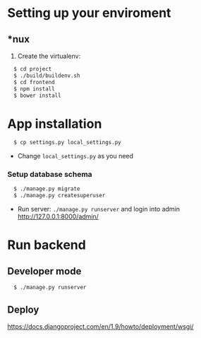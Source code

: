 Setting up your enviroment
==========================

*nux
-----

1. Create the virtualenv:
```bash
  $ cd project
  $ ./build/buildenv.sh
  $ cd frontend
  $ npm install
  $ bower install
```

App installation
============

```bash
  $ cp settings.py local_settings.py
```
  * Change `local_settings.py` as you need

### Setup database schema
```bash
  $ ./manage.py migrate
  $ ./manage.py createsuperuser
```

  * Run server: `./manage.py runserver` and login into admin http://127.0.0.1:8000/admin/

Run backend
=======

Developer mode
-----

```bash
  $ ./manage.py runserver
```

Deploy
-----
https://docs.djangoproject.com/en/1.9/howto/deployment/wsgi/